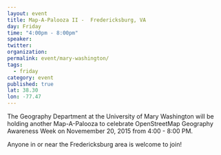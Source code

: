 ```yaml
---
layout: event
title: Map-A-Palooza II -  Fredericksburg, VA 
day: Friday
time: "4:00pm - 8:00pm"
speaker: 
twitter: 
organization: 
permalink: event/mary-washington/
tags: 
  - friday
category: event
published: true
lat: 38.30
lon: -77.47
---
```



The Geography Department at the University of Mary Washington will be holding another Map-A-Palooza to celebrate OpenStreetMap Geography Awareness Week on Novemember 20, 2015 from 4:00 - 8:00 PM.

Anyone in or near the Fredericksburg area is welcome to join!

